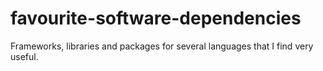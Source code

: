 # favourite-software-dependencies
Frameworks, libraries and packages for several languages that I find very useful.
